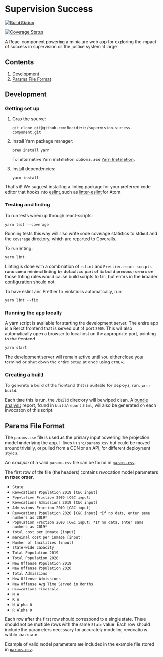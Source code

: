 # Supervision Success

[![Build Status](https://travis-ci.com/Recidiviz/supervision-success-component.svg?branch=main)](https://travis-ci.com/Recidiviz/supervision-success-component)

[![Coverage Status](https://coveralls.io/repos/github/Recidiviz/supervision-success-component/badge.svg?branch=main)](https://coveralls.io/github/Recidiviz/supervision-success-component?branch=main)

A React component powering a miniature web app for exploring the impact of success in supervision on the justice system at large

## Contents

1. [Development](#development)
1. [Params File Format](#params-file-format)

## Development

### Getting set up

1. Grab the source:

   `git clone git@github.com:Recidiviz/supervision-success-component.git`

1. Install Yarn package manager:

   `brew install yarn`

   For alternative Yarn installation options, see [Yarn Installation](https://yarnpkg.com/en/docs/install).

1. Install dependencies:

   `yarn install`

That's it! We suggest installing a linting package for your preferred code editor that hooks into [eslint](#eslint), such as [linter-eslint](https://atom.io/packages/linter-eslint) for Atom.

### Testing and linting

To run tests wired up through react-scripts:

`yarn test --coverage`

Running tests this way will also write code coverage statistics to stdout and the `coverage` directory, which are reported to Coveralls.

To run linting:

`yarn lint`

Linting is done with a combination of `eslint` and `Prettier`. `react-scripts` runs some minimal linting by default as part of its build process; errors on those linting rules would cause build scripts to fail, but errors in the broader [configuration](https://github.com/Recidiviz/supervision-success-component/.eslintrc.json) should not.

To have eslint and Prettier fix violations automatically, run:

`yarn lint --fix`

### Running the app locally

A yarn script is available for starting the development server. The entire app is a React frontend that is served out of port `3000`. This will also automatically open a browser to localhost on the appropriate port, pointing to the frontend.

`yarn start`

The development server will remain active until you either close your terminal or shut down the entire setup at once using `CTRL+c`.

### Creating a build

To generate a build of the frontend that is suitable for deploys, run: `yarn build`.

Each time this is run, the `/build` directory will be wiped clean. A [bundle analysis](#Bundle-analysis) report, found in `build/report.html`, will also be generated on each invocation of this script.

## Params File Format

The `params.csv` file is used as the primary input powering the projection model underlying the app. It lives in `src/params.csv` but could be moved around trivially, or pulled from a CDN or an API, for different deployment styles.

An _example_ of a valid `params.csv` file can be found in [`params.csv`](/src/params.csv).

The first row of the file (the headers) contains revocation model parameters **in fixed order**.

- `State`
- `Revocations Population 2019 [C&C input]`
- `Population Fraction 2019 [C&C input]`
- `Revocations Admissions 2019 [C&C input]`
- `Admissions Fraction 2019 [C&C input]`
- `Revocations Population 2020 [C&C input] *If no data, enter same numbers as 2019*`
- `Population Fraction 2020 [C&C input] *If no data, enter same numbers as 2019*`
- `total cost per inmate [input]`
- `marginal cost per inmate [input]`
- `Number of facilities [input]`
- `state-wide capacity`
- `Total Population 2019`
- `Total Population 2020`
- `New Offense Population 2019`
- `New Offense Population 2020`
- `Total Admissions`
- `New Offense Admissions`
- `New Offense Avg Time Served in Months`
- `Revocations Timescale`
- `N A`
- `R A`
- `N Alpha_0`
- `R Alpha_0`

Each row after the first row should correspond to a single state. There should not be multiple rows with the same `State` value. Each row should include the parameters necessary for accurately modeling revocations within that state.

Example of valid model parameters are included in the example file stored in [`params.csv`](/src/params.csv).
